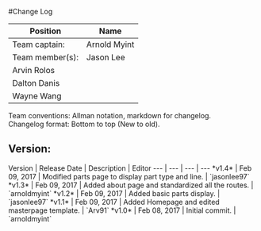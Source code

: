 #Change Log

Position | Name 
--- | ---
Team captain: | Arnold Myint
Team member(s): | Jason Lee
 | Arvin Rolos
 | Dalton Danis
 | Wayne Wang


Team conventions: Allman notation, markdown for changelog.  
Changelog format: Bottom to top (New to old).

<h2>Version: </h2>
Version | Release Date | Description  | Editor
--- | --- | --- | ---
*v1.4* | Feb 09, 2017 | Modified parts page to display part type and line. | `jasonlee97`
*v1.3* | Feb 09, 2017 | Added about page and standardized all the routes. | `arnoldmyint`
*v1.2* | Feb 09, 2017 | Added basic parts display. | `jasonlee97`
*v1.1* | Feb 09, 2017 | Added Homepage and edited masterpage template. | `Arv91`
*v1.0* | Feb 08, 2017 | Initial commit. | `arnoldmyint`